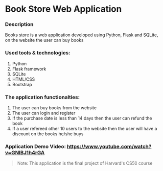 # Book Store Web Application

### Description 
Books store is a web application developed using Python, Flask and SQLite, on the website the user can buy books

### Used tools & technologies:
1. Python
2. Flask framework
3. SQLite
4. HTML/CSS
5. Bootstrap


### The application functionalties:
1. The user can buy books from the website
2. The user can login and register
3. If the purchase date is less than 14 days then the user can refund the book
4. If a user refereed other 10 users to the website then the user will have a discount on the books he/she buys

### Application Demo Video: https://www.youtube.com/watch?v=GNlBJ1h4rGA

> Note: This application is the final project of Harvard's CS50 course
